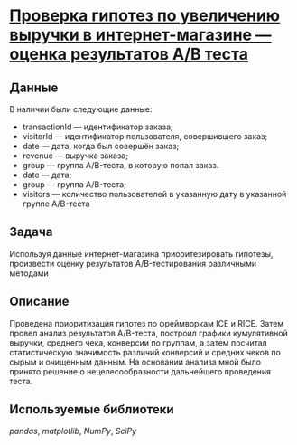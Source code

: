 # [Проверка гипотез по увеличению выручки в интернет-магазине — оценка результатов A/B теста](A-B_testing/A:B-testing.ipynb)
## Данные

В наличии были следующие данные:

- transactionId — идентификатор заказа;
- visitorId — идентификатор пользователя, совершившего заказ;
- date — дата, когда был совершён заказ;
- revenue — выручка заказа;
- group — группа A/B-теста, в которую попал заказ.
- date — дата;
- group — группа A/B-теста;
- visitors — количество пользователей в указанную дату в указанной группе A/B-теста

## Задача

Используя данные интернет-магазина приоритезировать гипотезы, произвести оценку результатов A/B-тестирования различными методами

## Описание

Проведена приоритизация гипотез по фреймворкам ICE и RICE. Затем провел анализ результатов A/B-теста, построил графики кумулятивной выручки, среднего чека, конверсии по группам, а затем посчитал статистическую значимость различий конверсий и средних чеков по сырым и очищенным данным. На основании анализа мной было принято решение о нецелесообразности дальнейшего проведения теста.

## Используемые библиотеки
*pandas*, *matplotlib*, *NumPy*, *SciPy*
